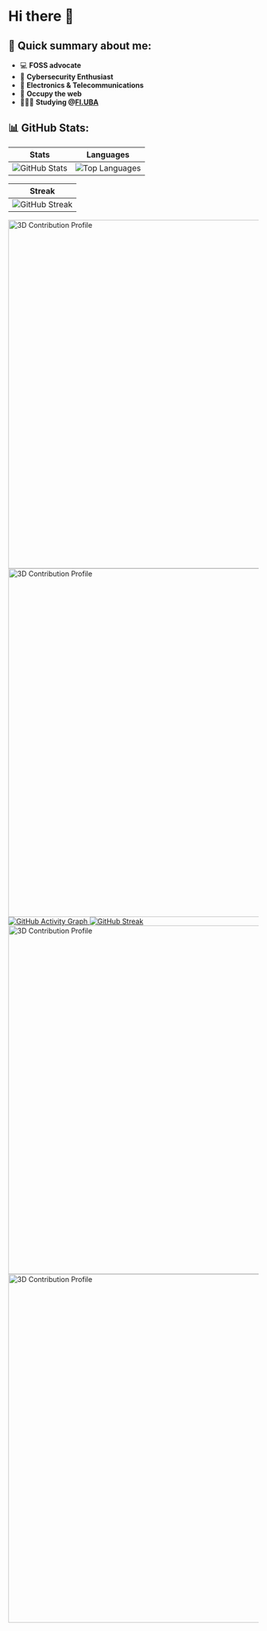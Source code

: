 # Hi there 👋
## 📝 Quick summary about me:
- 💻 **FOSS advocate**
- 🔐 **Cybersecurity Enthusiast** 
- 📡 **Electronics & Telecommunications**    
- 🏴 **Occupy the web**
- 👩🏻‍💻 **Studying @[FI.UBA](https://www.fi.uba.ar/grado/carreras/ingenieria-en-informatica/plan-de-estudios)**
## 📊 GitHub Stats:
 
| Stats | Languages | 
|-------|-----------|
| ![GitHub Stats](https://github-readme-stats.vercel.app/api?username=qbixxx&show_icons=true&theme=onedark&include_all_commits=true&count_private=true&cache_seconds=1800) | ![Top Languages](https://github-readme-stats.vercel.app/api/top-langs/?username=qbixxx&layout=compact&theme=onedark) | 

| Streak |
|--------|
|![GitHub Streak](https://github-readme-streak-stats.herokuapp.com/?user=qbixxx&theme=onedark)|


<img src="./profile-3d-contrib/profile-night-view.svg#gh-dark-mode-only" width="700" alt="3D Contribution Profile">
<img src="./profile-3d-contrib/profile-green-animate.svg#gh-light-mode-only" width="700" alt="3D Contribution Profile">
    <a href="#gh-dark-mode-only">
        <img src="https://github-readme-activity-graph.vercel.app/graph?username=qbixxx&theme=onedark&point=00000000&radius=16#gh-dark-mode-only" alt="GitHub Activity Graph">
    <a href="#gh-dark-mode-only">
        <img src="https://github-readme-streak-stats.herokuapp.com?user=qbixxx&border_radius=20&theme=onedark&date_format=j%20M%5B%20Y%5D#gh-dark-mode-only" alt="GitHub Streak">
    </a>    <img src="./profile-3d-contrib/profile-night-view.svg#gh-dark-mode-only" width="700" alt="3D Contribution Profile">
    <img src="./profile-3d-contrib/profile-green-animate.svg#gh-light-mode-only" width="700" alt="3D Contribution Profile">
